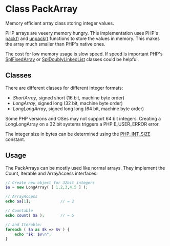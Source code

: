 # Class PackArray

Memory efficient array class storing integer values.

PHP arrays are veeery memory hungry. This implementation uses PHP's
[pack()](https://secure.php.net/manual/en/function.pack.php) and
[unpack()](https://secure.php.net/manual/en/function.unpack.php)
functions to store the values in memory. This makes the array much
smaller than PHP's native ones.

The cost for low memory usage is slow speed. If speed is important
PHP's [SplFixedArray](https://secure.php.net/manual/en/class.spldoublylinkedlist.php)
or
[SplDoublyLinkedList](https://secure.php.net/manual/en/class.splfixedarray.php)
classes could be helpful.

## Classes

There are different classes for different integer formats:

- *ShortArray*, signed short (16 bit, machine byte order)
- *LongArray*, signed long (32 bit, machine byte order)
- *LongLongArray*, signed long long (64 bit, machine byte order)

Some PHP versions and OSes may not support 64 bit integers. Creating a
LongLongArray on a 32 bit systems triggers a PHP E_USER_ERROR error.

The integer size in bytes can be determined using the
[PHP_INT_SIZE](http://www.php.net/manual/en/language.types.integer.php)
constant.

## Usage

The PackArrays can be mostly used like normal arrays. They implement
the Count, Iterable and ArrayAccess interfaces.

```php
// Create new object for 32bit integers
$a = new LongArray( [ 1,2,3,4,5 ] );

// ArrayAccess
echo $a[1];             // = 2

// Countable
echo count( $a );       // = 5

// and Iterable:
foreach ( $a as $k => $v ) {
    echo "$k: $v\n";
}
```
